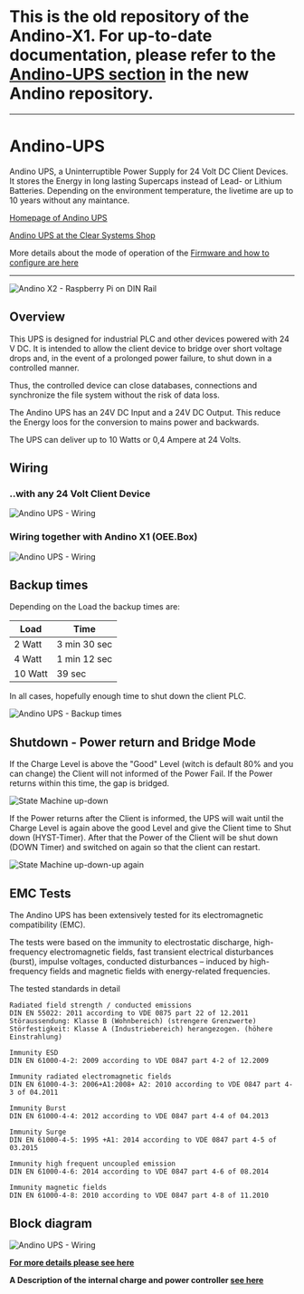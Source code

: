 This is the old repository of the Andino-X1. For up-to-date documentation, please refer to the [Andino-UPS section](https://github.com/andino-systems/Andino/tree/master/Andino-UPS) in the new Andino repository.
====


------

# Andino-UPS


Andino UPS, a Uninterruptible Power Supply for 24 Volt DC Client Devices.
It stores the Energy in long lasting Supercaps instead of Lead- or Lithium Batteries.
Depending on the environment temperature, the livetime are up to 10 years without any maintance. 

[Homepage of Andino UPS](https://andino.systems/andino-ups-uninterruptible-power-supply/)

[Andino UPS at the Clear Systems Shop](https://clearsystems.de/shop/product/andino-usv/)

More details about the mode of operation of the [Firmware and how to configure are here](https://github.com/andino-systems/Andino-UPS/tree/master/src)

--- 

![Andino X2 - Raspberry Pi on DIN Rail](andino-ups-small.png)

## Overview

This UPS is designed for industrial PLC and other devices powered with 24 V DC.
It is intended to allow the client device to bridge over short voltage drops and, in the event of a prolonged power failure, to shut down in a controlled manner.

Thus, the controlled device can close databases, connections and synchronize the file system without the risk of data loss.

The Andino UPS has an 24V DC Input and a 24V DC Output. 
This reduce the Energy loos for the conversion to mains power and backwards.

The UPS can deliver up to 10 Watts or 0,4 Ampere at 24 Volts.


## Wiring

### ..with any 24 Volt Client Device

![Andino UPS - Wiring](wiring.png)

### Wiring together with Andino X1 (OEE.Box)

![Andino UPS - Wiring](oee.box-wiring.png)

## Backup times

Depending on the Load the backup times are:

| Load | Time 
--- | --- | 
2 Watt | 3 min 30 sec
4 Watt | 1 min 12 sec
10 Watt | 39 sec

In all cases, hopefully enough time to shut down the client PLC.

![Andino UPS - Backup times](backup-time.png)

   

## Shutdown - Power return and Bridge Mode

If the Charge Level is above the "Good" Level (witch is default 80% and you can change) the Client will not informed of the Power Fail. If the Power returns within this time, the gap is bridged. 

![State Machine up-down](states.png)

If the Power returns after the Client is informed, the UPS will wait until the Charge Level is again above the good Level and give the Client time to Shut down (HYST-Timer).
After that the Power of the Client will be shut down (DOWN Timer) and switched on again so that the client can restart. 

![State Machine up-down-up again](states1.png)


## EMC Tests

The Andino UPS has been extensively tested for its electromagnetic compatibility (EMC).

The tests were based on the immunity to electrostatic discharge, high-frequency electromagnetic fields, fast transient electrical disturbances (burst), impulse voltages, conducted disturbances – induced by high-frequency fields and magnetic fields with energy-related frequencies.

The tested standards in detail

	Radiated field strength / conducted emissions
	DIN EN 55022: 2011 according to VDE 0875 part 22 of 12.2011
	Störaussendung: Klasse B (Wohnbereich) (strengere Grenzwerte) 
	Störfestigkeit: Klasse A (Industriebereich) herangezogen. (höhere Einstrahlung)
	
	Immunity ESD
	DIN EN 61000-4-2: 2009 according to VDE 0847 part 4-2 of 12.2009
	
	Immunity radiated electromagnetic fields
	DIN EN 61000-4-3: 2006+A1:2008+ A2: 2010 according to VDE 0847 part 4-3 of 04.2011
	
	Immunity Burst
	DIN EN 61000-4-4: 2012 according to VDE 0847 part 4-4 of 04.2013
	
	Immunity Surge
	DIN EN 61000-4-5: 1995 +A1: 2014 according to VDE 0847 part 4-5 of 03.2015
	
	Immunity high frequent uncoupled emission
	DIN EN 61000-4-6: 2014 according to VDE 0847 part 4-6 of 08.2014
	
	Immunity magnetic fields
	DIN EN 61000-4-8: 2010 according to VDE 0847 part 4-8 of 11.2010

## Block diagram

![Andino UPS - Wiring](block.png)



   
**[For more details please see here ](https://github.com/andino-systems/Andino-UPS/tree/master/src)**
   
**A Description of the internal charge and power controller [see here](http://www.analog.com/edia/en/technical-documentation/data-sheets/3350fc.pdf)** 

